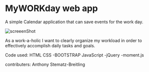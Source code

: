 # MyWORKday web app
A simple Calendar application that can save events for the work day.

![screeenShot](https://user-images.githubusercontent.com/98435396/160262522-6f0e9b6d-0cf9-44b6-a0df-9975e5d5d019.png)



As a work-a-holic I want to clearly organize my workload in order to effectively accomplish daily tasks and goals.

Code used:
HTML
CSS
-BOOTSTRAP
JavaScript
-jQuery
-moment.js

contributers:
Anthony Stematz-Breitling
